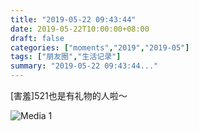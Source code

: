 ```yaml
---
title: "2019-05-22 09:43:44"
date: 2019-05-22T10:00:00+08:00
draft: false
categories: ["moments","2019","2019-05"]
tags: ["朋友圈","生活记录"]
summary: "2019-05-22 09:43:44..."
---
```


[害羞]521也是有礼物的人啦～

![Media 1](/Moments/photos/2019-05-22/201905220943440.jpg)

